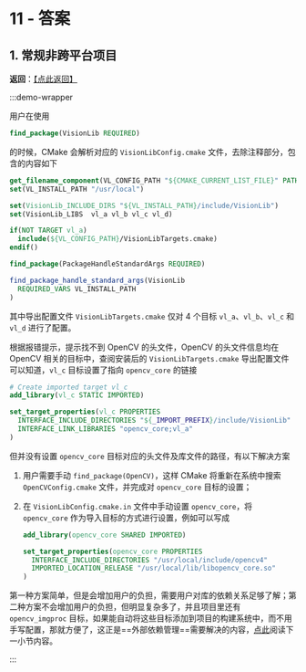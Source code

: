 # 11 - 答案

## 1. 常规非跨平台项目

**返回**：[【点此返回】](../11.md#_1-5-思考)

:::demo-wrapper

用户在使用

```cmake
find_package(VisionLib REQUIRED)
```

的时候，CMake 会解析对应的 `VisionLibConfig.cmake` 文件，去除注释部分，包含的内容如下

```cmake
get_filename_component(VL_CONFIG_PATH "${CMAKE_CURRENT_LIST_FILE}" PATH)
set(VL_INSTALL_PATH "/usr/local")

set(VisionLib_INCLUDE_DIRS "${VL_INSTALL_PATH}/include/VisionLib")
set(VisionLib_LIBS  vl_a vl_b vl_c vl_d)

if(NOT TARGET vl_a)
  include(${VL_CONFIG_PATH}/VisionLibTargets.cmake)
endif()

find_package(PackageHandleStandardArgs REQUIRED)

find_package_handle_standard_args(VisionLib
  REQUIRED_VARS VL_INSTALL_PATH
)
```

其中导出配置文件 `VisionLibTargets.cmake` 仅对 4 个目标 `vl_a`、`vl_b`、`vl_c` 和 `vl_d` 进行了配置。

根据报错提示，提示找不到 OpenCV 的头文件，OpenCV 的头文件信息均在 OpenCV 相关的目标中，查阅安装后的 `VisionLibTargets.cmake` 导出配置文件可以知道，`vl_c` 目标设置了指向 `opencv_core` 的链接

```cmake
# Create imported target vl_c
add_library(vl_c STATIC IMPORTED)

set_target_properties(vl_c PROPERTIES
  INTERFACE_INCLUDE_DIRECTORIES "${_IMPORT_PREFIX}/include/VisionLib"
  INTERFACE_LINK_LIBRARIES "opencv_core;vl_a"
)
```

但并没有设置 `opencv_core` 目标对应的头文件及库文件的路径，有以下解决方案

1. 用户需要手动 `find_package(OpenCV)`，这样 CMake 将重新在系统中搜索 `OpenCVConfig.cmake` 文件，并完成对 `opencv_core` 目标的设置；
2. 在 `VisionLibConfig.cmake.in` 文件中手动设置 `opencv_core`，将 `opencv_core` 作为导入目标的方式进行设置，例如可以写成

   ```cmake
   add_library(opencv_core SHARED IMPORTED)

   set_target_properties(opencv_core PROPERTIES
     INTERFACE_INCLUDE_DIRECTORIES "/usr/local/include/opencv4"
     IMPORTED_LOCATION_RELEASE "/usr/local/lib/libopencv_core.so"
   )
   ```

第一种方案简单，但是会增加用户的负担，需要用户对库的依赖关系足够了解；第二种方案不会增加用户的负担，但明显复杂多了，并且项目里还有 `opencv_imgproc` 目标，如果能自动将这些目标添加到项目的构建系统中，而不用手写配置，那就方便了，这正是==外部依赖管理==需要解决的内容，[点此](../11.md#_2-外部依赖管理)阅读下一小节内容。

:::